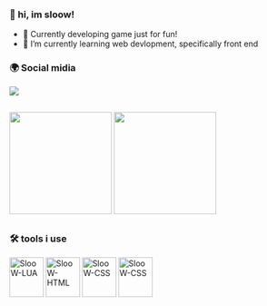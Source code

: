 ### 👋 hi, im sloow!

- 🔭 Currently developing game just for fun!
- 🌱 I’m currently learning web devlopment, specifically front end

### 🌍 Social midia
<div>
  <a href="https://twitter.com/SlooWdev001" target="_blank"><img src="https://img.shields.io/badge/Twitter-1DA1F2?style=for-the-badge&logo=twitter&logoColor=white" target="_blank"></a>
</div>

##

<div>
  <a href="https://github.com/sloow001"></a>
  <img  height="180em" src="https://github-readme-stats.vercel.app/api?username=sloow001&show_icons=true&theme=dracula&include_all=true&count_private=true"/>
  <img height="180em"
  src="https://github-readme-stats.vercel.app/api/top-langs/?username=sloow001&layout=compact&langs_count=168&theme=dracula"/>
</div>

##
### 🛠 tools i use
<div style="display: inline-block">
  <img align="center" alt="SlooW-LUA" height="70" width="60" src="https://cdn.jsdelivr.net/gh/devicons/devicon/icons/lua/lua-original-wordmark.svg" />
  <img align="center" alt="SlooW-HTML" height="70" width="60" src="https://cdn.jsdelivr.net/gh/devicons/devicon/icons/html5/html5-original.svg" />
  <img align="center" alt="SlooW-CSS" height="70" width="60" src="https://cdn.jsdelivr.net/gh/devicons/devicon/icons/css3/css3-original.svg" />
  <img align="center" alt="SlooW-CSS" height="70" width="60" src="https://cdn.jsdelivr.net/gh/devicons/devicon/icons/javascript/javascript-original.svg" />
</div>
